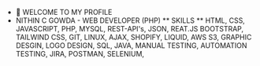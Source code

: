 - 👋 WELCOME TO MY PROFILE
- NITHIN C GOWDA -  WEB DEVELOPER (PHP)
** SKILLS **
 HTML,
 CSS,
 JAVASCRIPT,
 PHP,
 MYSQL,
 REST-API's,
 JSON,
 REAT.JS
 BOOTSTRAP,
 TAILWIND CSS,
 GIT,
 LINUX,
 AJAX,
 SHOPIFY,
 LIQUID,
 AWS S3,
 GRAPHIC DESGIN,
 LOGO DESIGN, 
SQL,
JAVA,
MANUAL TESTING,
AUTOMATION TESTING,
JIRA,
POSTMAN,
SELENIUM,



  
